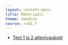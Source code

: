 ```yaml
---
layout: content-main
title: Materiaali
theme: swedish
course: rub5.7
---
```


- [Text 1 ja 2 alleviivaukset](/media/rub5/text1_ja_2_alleviivaukset_vastaukset.pdf)
